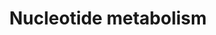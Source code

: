---
annotations:
- type: Pathway Ontology
  value: classic metabolic pathway
authors:
- MaintBot
- Elisa
- Eweitz
description: ''
last-edited: 2021-05-25
organisms:
- Canis familiaris
redirect_from:
- /index.php/Pathway:WP1191
- /instance/WP1191
schema-jsonld:
- '@context': https://schema.org/
  '@id': https://wikipathways.github.io/pathways/WP1191.html
  '@type': Dataset
  creator:
    '@type': Organization
    name: WikiPathways
  description: ''
  keywords:
  - PRPS2
  - ADSL
  - PRPS1
  - POLA1
  - HPRT1
  - Spermine
  - MTHFD2
  - Putrescine
  - SAT1
  - AMP
  - POLB
  - SAICAR
  - NME1
  - Spermidine
  - Guanine
  - AICAR
  - Adenylosuccinate
  - IMPDH1
  - SRM
  - POLG
  - Ornithine
  - POLD1
  - Adenine
  - ADSS
  - DHFR
  - GMP
  - IMP
  - Ribose
  - Hypoxanthine
  - PRPP
  - RRM1
  - OAZ1
  - RRM2
  - RRM2B
  - Uric Acid
  - Xanthine monophosphate
  license: CC0
  name: Nucleotide metabolism
seo: CreativeWork
title: Nucleotide metabolism
wpid: WP1191
---
